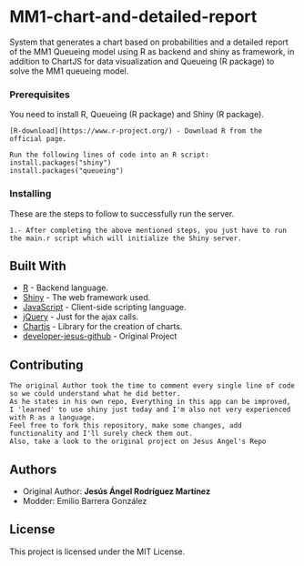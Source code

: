 # MM1-chart-and-detailed-report

System that generates a chart based on probabilities and a detailed report of the MM1 Queueing model using R as backend and shiny as framework, in addition to ChartJS for data visualization and Queueing (R package) to solve the MM1 queueing model.

### Prerequisites

You need to install R, Queueing (R package) and Shiny (R package).


```
[R-download](https://www.r-project.org/) - Download R from the official page.
```

```
Run the following lines of code into an R script:
install.packages("shiny")
install.packages("queueing")
```

### Installing

These are the steps to follow to successfully run the server.

```
1.- After completing the above mentioned steps, you just have to run the main.r script which will initialize the Shiny server.
```

## Built With

* [R](https://www.r-project.org/) - Backend language.
* [Shiny](https://shiny.rstudio.com/) - The web framework used.
* [JavaScript](https://www.javascript.com/) - Client-side scripting language.
* [jQuery](https://jquery.com/) - Just for the ajax calls.
* [Chartjs](https://www.chartjs.org//) - Library for the creation of charts.
* [developer-jesus-github](https://github.com/EmilioBG1997/MM1K-chart-and-detailed-report-with-r-shiny) - Original Project

## Contributing

```
The original Author took the time to comment every single line of code so we could understand what he did better.
As he states in his own repo, Everything in this app can be improved, I 'learned' to use shiny just today and I'm also not very experienced with R as a language.
Feel free to fork this repository, make some changes, add functionality and I'll surely check them out.
Also, take a look to the original project on Jesus Angel's Repo
```

## Authors

* Original Author: **Jesús Ángel Rodríguez Martínez** 
* Modder: Emilio Barrera González


## License

This project is licensed under the MIT License.

